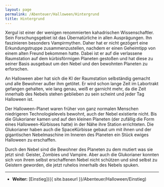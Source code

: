 ```yaml
---
layout: page
permalink: /Abenteuer/Halloween/Hintergrund
title: Hintergrund
---
```




Xergul ist einer der wenigen renommierten kahadrischen Wissenschaftler. Sein Forschungsgebiet ist das Übernatürliche in allen Ausprägungen. Ihn faszinieren besonders Vampirmythen. Daher hat er nicht gezögert eine Erkundungstruppe zusammenzustellen, nachdem er einen Geheimtipp von einem alten Freund bekommen hatte. Dabei ist er auf die verlassene Raumstation auf dem kürbisförmigen Planeten gestoßen und hat diese zu seiner Basis ausgebaut um den Nebel und den bewohnten Planeten zu erforschen.

An Halloween aber hat sich die KI der Raumstation selbständig gemacht und alle Bewohner außer ihm getötet. Er wird schon lange Zeit im Labortrakt gefangen gehalten, wie lang genau, weiß er garnicht mehr, da die Zeit innerhalb des Nebels stehen geblieben zu sein scheint und jeder Tag Halloween ist.

Der Halloween-Planet waren früher von ganz normalen Menschen niedrigeren Technologielevels bewohnt, auch der Nebel existierte nicht. Bis die Glukorianer kamen und auf den kleinen Planeten (der zufällig die Form eines Halloween-Kürbisses hatte) in der Nähe ihre Station errichteten. Die Glukorianer haben auch die SpaceKürbisse gebaut um mit ihnen und der gigantischen Nebelmaschine im Inneren des Planeten ein Stück ewiges Halloween zu erschaffen.

Durch den Nebel sind die Bewohner des Planeten zu dem mutiert was sie jetzt sind: Geister, Zombies und Vampire. Aber auch die Glukorianer konnten sich von ihrem selbst erschaffenen Nebel nicht schützen und sind selbst zu Geistern geworden, die jetzt ruhelos innerhalb des Nebels spuken.

***

- **Weiter:** [Einstieg]({{ site.baseurl }}/Abenteuer/Halloween/Einstieg)
